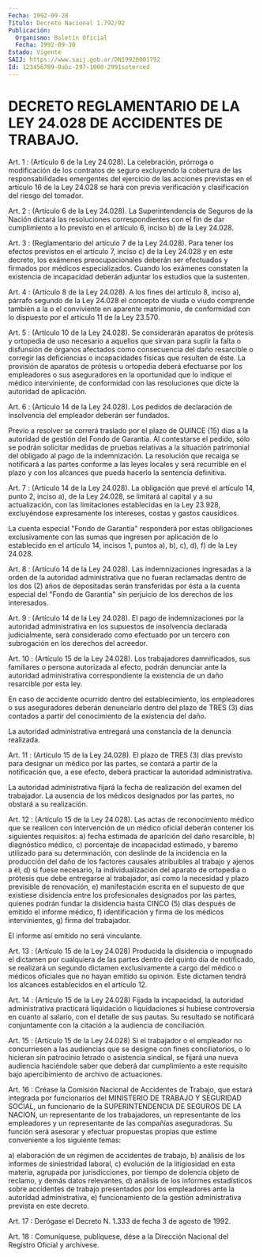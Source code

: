 ```yaml
---
Fecha: 1992-09-28
Título: Decreto Nacional 1.792/92
Publicación:
  Organismo: Boletín Oficial
  Fecha: 1992-09-30
Estado: Vigente
SAIJ: https://www.saij.gob.ar/DN19920001792
Id: 123456789-0abc-297-1000-2991soterced
---
```

# DECRETO REGLAMENTARIO DE LA LEY 24.028 DE ACCIDENTES DE TRABAJO.

<a id="1"></a>
Art.  1  :  (Artículo  6  de  la  Ley 24.028). La celebración, prórroga o modificación de los contratos  de  seguro  excluyendo la cobertura de las responsabilidades emergentes del ejercicio  de las acciones previstas en el artículo 16 de la Ley 24.028 se hará  con previa  verificación  y  clasificación  del  riesgo  del  tomador.

<a id="2"></a>
Art. 2 : (Artículo 6 de la Ley 24.028). La Superintendencia de Seguros  de la Nación dictará las resoluciones correspondientes con el fin de  dar  cumplimiento a lo previsto en el artículo 6, inciso b) de la Ley 24.028.

<a id="3"></a>
Art. 3 : (Reglamentario del artículo 7 de la Ley 24.028). Para tener  los  efectos previstos en el artículo 7, inciso c) de la Ley 24.028 y en este  decreto,  los  exámenes  preocupacionales deberán ser  efectuados y firmados por médicos especializados.  Cuando  los exámenes  constaten  la  existencia de incapacidad deberán adjuntar los estudios que la sustenten.

<a id="4"></a>
Art.  4  :  (Artículo  8  de  la  Ley 24.028). A los fines del artículo  8,  inciso  a),  párrafo  segundo de  la  Ley  24.028  el concepto de viuda o viudo comprende también  a  la o el conviviente en  aparente  matrimonio,  de conformidad con lo dispuesto  por  el artículo 11 de la Ley 23.570.

<a id="5"></a>
Art.  5  :  (Artículo  10  de  la Ley 24.028). Se considerarán aparatos de prótesis y ortopedia de uso  necesario  a  aquellos que sirvan para suplir la falta o disfunsión de órganos afectados  como consecuencia  del  daño  resarcible  o  corregir las deficiencias o incapacidades  físicas  que  resulten  de  éste.  La  provisión  de aparatos  de  prótesis  u  ortopedia  deberá  efectuarse   por  los empleadores o sus aseguradores en la oportunidad que lo indique  el médico  interviniente,  de  conformidad  con  las  resoluciones que dicte la autoridad de aplicación.

<a id="6"></a>
Art.  6  :  (Artículo  14  de  la  Ley 24.028). Los pedidos de declaración  de  insolvencia del empleador  deberán  ser  fundados.

Previo a resolver  se correrá traslado por el plazo de QUINCE (15) días  a  la autoridad  de   gestión  del  Fondo  de  Garantía.  Al contestarse el pedido, sólo se  podrán solicitar medidas de pruebas relativas a la situación patrimonial  del  obligado  al  pago de la indemnización.  La  resolución  que  recaiga  se  notificará  a las partes  conforme  a las leyes locales y será recurrible en el plazo y con los alcances  que  pueda  hacerlo  la  sentencia  definitiva.

<a id="7"></a>
Art.  7  :  (Artículo  14 de la Ley 24.028). La obligación que prevé el artículo 14, punto 2,  inciso  a),  de  la  Ley 24.028, se limitará  al  capital  y  a  su actualización, con las limitaciones establecidas  en  la  Ley  23.928,  excluyéndose  expresamente  los intereses, costas y gastos causídicos.

La  cuenta  especial  "Fondo de  Garantía"  responderá  por  estas obligaciones  exclusivamente    con  las  sumas  que  ingresen  por aplicación de lo establecido en el  artículo  14, incisos 1, puntos a), b), c), d), f) de la Ley 24.028.

<a id="8"></a>
Art.  8  : (Artículo 14 de la Ley 24.028). Las indemnizaciones ingresadas a la  orden de la autoridad administrativa que no fueran reclamadas  dentro  de  los  dos  (2)  años  de  depositadas  serán transferidas  por ésta a la cuenta especial del "Fondo de Garantía" sin perjuicio de los derechos de los interesados.

<a id="9"></a>
Art. 9 : (Artículo 14 de la Ley 24.028). El pago de indemnizaciones  por  la  autoridad administrativa en los supuestos de  insolvencia  declarada  judicialmente,  será  considerado  como efectuado  por  un tercero con  subrogación  en  los  derechos  del acreedor.

<a id="10"></a>
Art.  10  :  (Artículo  15 de la Ley 24.028). Los trabajadores damnificados,  sus  familiares  o  persona  autorizada  al  efecto, podrán denunciar ante la autoridad  administrativa  correspondiente la existencia de un daño resarcible por esta ley.

En  caso  de  accidente  ocurrido dentro del establecimiento,  los empleadores o  sus aseguradores  deberán  denunciarlo  dentro  del plazo de TRES (3)  días contados  a  partir del conocimiento de la existencia del daño.

La  autoridad  administrativa  entregará   una  constancia  de  la denuncia realizada.

<a id="11"></a>
Art. 11 : (Artículo 15 de la Ley 24.028). El plazo de TRES (3) días previsto  para designar un médico por las partes, se contará a partir de la notificación  que,  a  ese efecto, deberá practicar la autoridad administrativa.

La autoridad administrativa fijará la  fecha  de  realización  del examen  del trabajador.  La ausencia de los médicos designados por las partes, no obstará a su realización.

<a id="12"></a>
Art.  12  :  (Artículo  15  de  la  Ley  24.028). Las actas de reconocimiento  médico  que  se  realicen  con intervención  de  un médico  oficial  deberán  contener  los siguientes  requisitos:  a) fecha  estimada de aparición del daño  resarcible,  b)  diagnóstico médico,  c)  porcentaje de incapacidad estimado, y baremo utilizado para  su  determinación, con  deslinde  de  la  incidencia  en  la producción  del  daño  de  los  factores  causales  atribuibles  al trabajo  y ajenos a él, d) si fuese necesario, la individualización del  aparato  de  ortopedia  o  prótesis  que  debe  entregarse  al trabajador, así como la necesidad y plazo previsible de renovación,   e)  manifestación  escrita  en  el  supuesto  de  que existiese disidencia  entre  los  profesionales  designados por las partes, quienes podrán fundar la disidencia hasta  CINCO  (5)  días después de emitido el informe médico, f) identificación y firma  de los    médicos    intervinientes,  g)  firma  del  trabajador.

El informe así emitido no será vinculante.

<a id="13"></a>
Art.  13  :  (Artículo  15  de  la  Ley  24.028)  Producida la disidencia  o  impugnado  el dictamen por cualquiera de las  partes dentro  del  quinto  día de notificado,  se  realizará  un  segundo dictamen exclusivamente  a cargo del médico o médicos oficiales que no hayan emitido su opinión.  Este  dictamen  tendrá  los  alcances establecidos en el artículo 12.

<a id="14"></a>
Art. 14 : (Artículo 15 de la Ley 24.028) Fijada la incapacidad, la autoridad  administrativa practicará liquidación o liquidaciones si hubiese controversia  en  cuanto  al  salario, con el detalle de sus  pautas.  Su  resultado  se  notificará  conjuntamente  con  la citación a la audiencia de conciliación.

<a id="15"></a>
Art. 15 : (Artículo 15 de la Ley 24.028) Si el trabajador o el empleador  no  concurriesen  a  las  audiencias  que se designe con fines  conciliatorios,  o  lo  hicieran  sin patrocinio  letrado  o asistencia  sindical,  se  fijará  una  nueva audiencia  haciéndole saber que deberá dar cumplimiento a este requisito bajo apercibimiento de archivo de actuaciones.

<a id="16"></a>
Art. 16 : Créase la Comisión Nacional de Accidentes de Trabajo, que  estará  integrada por funcionarios del MINISTERIO DE TRABAJO Y SEGURIDAD SOCIAL,  un funcionario de la SUPERINTENDENCIA DE SEGUROS DE LA NACION, un representante de los trabajadores, un representante  de  los   empleadores  y  un  representante  de  las compañías  aseguradoras.  Su   función  será  asesorar  y  efectuar propuestas propias que estime conveniente  a  los  siguiente temas:

a) elaboración de un régimen de accidentes de trabajo,  b) análisis de  los  informes  de  siniestridad  laboral,  c)  evolución de  la litigiosidad  en  esta  materia,  agrupada por jurisdicciones,  por tiempo de dolencia objeto de reclamo,  y demás datos relevantes, d) análisis de los informes estadísticos sobre  accidentes  de trabajo presentados  por  los empleadores ante la autoridad administrativa, e) funcionamiento de  la  gestión  administrativa  prevista en este decreto.

<a id="17"></a>
Art. 17 : Derógase el Decreto N. 1.333 de fecha 3 de agosto de 1992.

<a id="18"></a>
Art. 18 : Comuníquese, publíquese, dése a la Dirección Nacional del Registro Oficial y archívese.